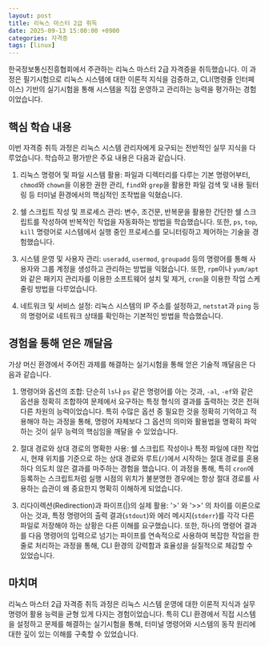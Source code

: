 ```yaml
---
layout: post
title: 리눅스 마스터 2급 취득
date: 2025-09-13 15:00:00 +0900
categories: 자격증
tags: [linux]
---
```

한국정보통신진흥협회에서 주관하는 리눅스 마스터 2급 자격증을 취득했습니다. 이 과정은 필기시험으로 리눅스 시스템에 대한 이론적 지식을 검증하고, CLI(명령줄 인터페이스) 기반의 실기시험을 통해 시스템을 직접 운영하고 관리하는 능력을 평가하는 경험이었습니다.

## 핵심 학습 내용

이번 자격증 취득 과정은 리눅스 시스템 관리자에게 요구되는 전반적인 실무 지식을 다루었습니다. 학습하고 평가받은 주요 내용은 다음과 같습니다.

1.  리눅스 명령어 및 파일 시스템 활용: 파일과 디렉터리를 다루는 기본 명령어부터, `chmod`와 `chown`을 이용한 권한 관리, `find`와 `grep`을 활용한 파일 검색 및 내용 필터링 등 터미널 환경에서의 핵심적인 조작법을 익혔습니다.

2.  쉘 스크립트 작성 및 프로세스 관리: 변수, 조건문, 반복문을 활용한 간단한 쉘 스크립트를 작성하여 반복적인 작업을 자동화하는 방법을 학습했습니다. 또한, `ps`, `top`, `kill` 명령어로 시스템에서 실행 중인 프로세스를 모니터링하고 제어하는 기술을 경험했습니다.

3.  시스템 운영 및 사용자 관리: `useradd`, `usermod`, `groupadd` 등의 명령어를 통해 사용자와 그룹 계정을 생성하고 관리하는 방법을 익혔습니다. 또한, `rpm`이나 `yum/apt`와 같은 패키지 관리자를 이용한 소프트웨어 설치 및 제거, `cron`을 이용한 작업 스케줄링 방법을 다루었습니다.

4.  네트워크 및 서비스 설정: 리눅스 시스템의 IP 주소를 설정하고, `netstat`과 `ping` 등의 명령어로 네트워크 상태를 확인하는 기본적인 방법을 학습했습니다.

## 경험을 통해 얻은 깨달음

가상 머신 환경에서 주어진 과제를 해결하는 실기시험을 통해 얻은 기술적 깨달음은 다음과 같습니다.

1.  명령어와 옵션의 조합: 단순히 `ls`나 `ps` 같은 명령어를 아는 것과, `-al`, `-ef`와 같은 옵션을 정확히 조합하여 문제에서 요구하는 특정 형식의 결과를 출력하는 것은 전혀 다른 차원의 능력이었습니다. 특히 수많은 옵션 중 필요한 것을 정확히 기억하고 적용해야 하는 과정을 통해, 명령어 자체보다 그 옵션의 의미와 활용법을 명확히 파악하는 것이 실무 능력의 핵심임을 깨달을 수 있었습니다.

2.  절대 경로와 상대 경로의 명확한 사용: 쉘 스크립트 작성이나 특정 파일에 대한 작업 시, 현재 위치를 기준으로 하는 상대 경로와 루트(`/`)에서 시작하는 절대 경로를 혼용하다 의도치 않은 결과를 마주하는 경험을 했습니다. 이 과정을 통해, 특히 `cron`에 등록하는 스크립트처럼 실행 시점의 위치가 불분명한 경우에는 항상 절대 경로를 사용하는 습관이 왜 중요한지 명확히 이해하게 되었습니다.

3.  리다이렉션(Redirection)과 파이프(|)의 실제 활용: '>' 와 '>>' 의 차이를 이론으로 아는 것과, 특정 명령어의 출력 결과(`stdout`)와 에러 메시지(`stderr`)를 각각 다른 파일로 저장해야 하는 상황은 다른 이해를 요구했습니다. 또한, 하나의 명령어 결과를 다음 명령어의 입력으로 넘기는 파이프를 연속적으로 사용하여 복잡한 작업을 한 줄로 처리하는 과정을 통해, CLI 환경의 강력함과 효율성을 실질적으로 체감할 수 있었습니다.

## 마치며

리눅스 마스터 2급 자격증 취득 과정은 리눅스 시스템 운영에 대한 이론적 지식과 실무 명령어 활용 능력을 균형 있게 다지는 경험이었습니다. 특히 CLI 환경에서 직접 시스템을 설정하고 문제를 해결하는 실기시험을 통해, 터미널 명령어와 시스템의 동작 원리에 대한 깊이 있는 이해를 구축할 수 있었습니다.

